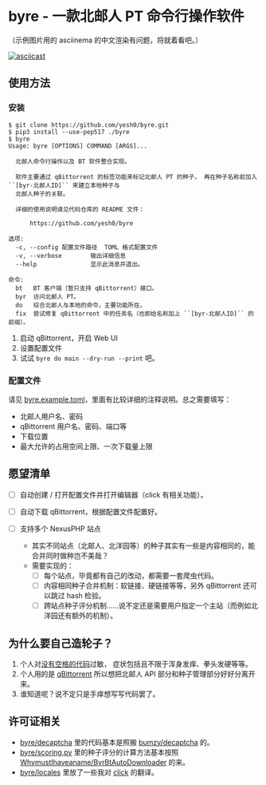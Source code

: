 # byre - 一款北邮人 PT 命令行操作软件

（示例图片用的 asciinema 的中文渲染有问题，将就着看吧。）

[![asciicast](https://asciinema.org/a/570391.svg)](https://asciinema.org/a/570391)

## 使用方法

### 安装

```console
$ git clone https://github.com/yesh0/byre.git
$ pip3 install --use-pep517 ./byre
$ byre
Usage: byre [OPTIONS] COMMAND [ARGS]...

  北邮人命令行操作以及 BT 软件整合实现。

  软件主要通过 qBittorrent 的标签功能来标记北邮人 PT 的种子， 再在种子名称前加入 ``[byr-北邮人ID]`` 来建立本地种子与
  北邮人种子的关联。

  详细的使用说明请见代码仓库的 README 文件：

      https://github.com/yesh0/byre

选项:
  -c, --config 配置文件路径  TOML 格式配置文件
  -v, --verbose        输出详细信息
  --help               显示此消息并退出。

命令:
  bt   BT 客户端（暂只支持 qBittorrent）接口。
  byr  访问北邮人 PT。
  do   综合北邮人与本地的命令，主要功能所在。
  fix  尝试修复 qBittorrent 中的任务名（也即给名称加上 ``[byr-北邮人ID]`` 的前缀）。
```

1. 启动 qBittorrent，开启 Web UI
2. 设置配置文件
3. 试试 `byre do main --dry-run --print` 吧。

### 配置文件

请见 [byre.example.toml](byre/byre.example.toml)，里面有比较详细的注释说明。总之需要填写：
- 北邮人用户名、密码
- qBittorrent 用户名、密码、端口等
- 下载位置
- 最大允许的占用空间上限、一次下载量上限

## 愿望清单

- [ ] 自动创建 / 打开配置文件并打开编辑器（click 有相关功能）。

- [ ] 自动下载 qBittorrent，根据配置文件配置好。

- [ ] 支持多个 NexusPHP 站点

  - 其实不同站点（北邮人、北洋园等）的种子其实有一些是内容相同的，能合并同时做种岂不美哉？
  - 需要实现的：
    - [ ] 每个站点，毕竟都有自己的改动，都需要一套爬虫代码。
    - [ ] 内容相同种子合并机制：软链接、硬链接等等，另外 qBittorrent 还可以跳过 hash 检验。
    - [ ] 跨站点种子评分机制……说不定还是需要用户指定一个主站（而例如北洋园还有额外的机制）。

## 为什么要自己造轮子？

1. 个人对[没有空格的代码](https://github.com/WhymustIhaveaname/ByrBtAutoDownloader/blob/main/byrbt.py)过敏，
   症状包括且不限于浑身发痒、拳头发硬等等。
2. 个人用的是 [qBittorrent](https://www.qbittorrent.org/) 所以想把北邮人 API 部分和种子管理部分好好分离开来。
3. 谁知道呢？说不定只是手痒想写写代码罢了。

## 许可证相关

- [byre/decaptcha](./byre/decaptcha) 里的代码基本是照搬 [bumzy/decaptcha](https://github.com/bumzy/decaptcha) 的。
- [byre/scoring.py](./byre/scoring.py) 里的种子评分的计算方法基本按照
  [WhymustIhaveaname/ByrBtAutoDownloader](https://github.com/WhymustIhaveaname/ByrBtAutoDownloader) 的来。
- [byre/locales](./byre/locales) 里放了一些我对 [click](https://github.com/pallets/click) 的翻译。
